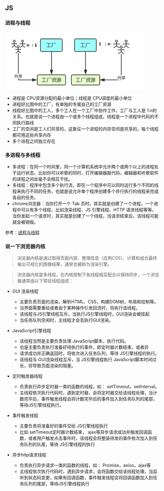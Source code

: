 ## JS

### 进程与线程

![](../../images/Network/线程与进程案例.png)

- 进程是 CPU资源分配的最小单位；线程是 CPU调度的最小单位
- 进程好比图中的工厂，有单独的专属自己的工厂资源
- 线程好比图中的工人，多个工人在一个工厂中协作工作，工厂与工人是 1:n的关系。也就是说一个进程由一个或多个线程组成，线程是一个进程中代码的不同执行路线
- 工厂的空间是工人们共享的，这象征一个进程的内存空间是共享的，每个线程都可用这些共享内存
- 多个进程之间独立存在

### 多进程与多线程
- 多进程：在同一个时间里，同一个计算机系统中允许两个或两个以上的进程处于运行状态。比如你可以听歌的同时，打开编辑器敲代码，编辑器和听歌软件的进程之间丝毫不会相互干扰。
- 多线程：程序中包含多个执行流，即在一个程序中可以同时运行多个不同的线程来执行不同的任务，也就是说允许单个程序创建多个并行执行的线程来完成各自的任务。
- chrome浏览器：当你打开一个 Tab 页时，其实就是创建了一个进程，一个进程中可以有多个线程，比如渲染线程、JS 引擎线程、HTTP 请求线程等等。当你发起一个请求时，其实就是创建了一个线程，当请求结束后，该线程可能就会被销毁。

参考：[进程与线程](https://juejin.im/post/6844903761949753352)

### 说一下浏览器内核

> 浏览器内核是通过取得页面内容、整理信息（应用CSS）、计算和组合最终输出可视化的图像结果，通常也被称为渲染引擎。

> 浏览器内核是多线程，在内核控制下各线程相互配合以保持同步，一个浏览器通常由以下常驻线程组成：
- GUI 渲染线程
  - 主要负责页面的渲染，解析HTML、CSS，构建DOM树，布局和绘制等。
  - 当界面需要重绘或者由于某种操作引发回流时，将执行该线程。
  - 该线程与JS引擎线程互斥，当执行JS引擎线程时，GUI渲染会被挂起
  - 当任务队列空闲时，主线程才会去执行GUI渲染。
- JavaScript引擎线程
  - 该线程当然是主要负责处理 JavaScript脚本，执行代码。
  - 也是主要负责执行准备好待执行的事件，即定时器计数结束，或者异
  - 请求成功并正确返回时，将依次进入任务队列，等待 JS引擎线程的执行。
  - 该线程与 GUI渲染线程互斥，当 JS引擎线程执行 JavaScript脚本时间过长，将导致页面渲染的阻塞。

- 定时触发器线程
  - 负责执行异步定时器一类的函数的线程，如： setTimeout，setInterval。
  - 主线程依次执行代码时，遇到定时器，会将定时器交给该线程处理，当计数完毕后，事件触发线程会将计数完毕后的事件加入到任务队列的尾部，等待JS引擎线程执行。
- 事件触发线程
  - 主要负责将准备好的事件交给 JS引擎线程执行
  - 比如 setTimeout定时器计数结束， ajax等异步请求成功并触发回调函数，或者用户触发点击事件时，该线程会将整装待发的事件依次加入到任务队列的队尾，等待 JS引擎线程的执行
- 异步http请求线程
  - 负责执行异步请求一类的函数的线程，如： Promise，axios，ajax等
  - 主线程依次执行代码时，遇到异步请求，会将函数交给该线程处理，当监听到状态码变更，如果有回调函数，事件触发线程会将回调函数加入到任务队列的尾部，等待JS引擎线程执行